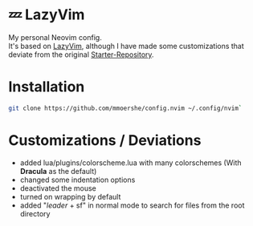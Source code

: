 # 💤 LazyVim

My personal Neovim config.  
It's based on [LazyVim](https://github.com/LazyVim/LazyVim), although I have made some customizations that deviate from the original [Starter-Repository](https://github.com/LazyVim/starter).

# Installation
```sh
git clone https://github.com/mmoershe/config.nvim ~/.config/nvim`
```

# Customizations / Deviations

- added lua/plugins/colorscheme.lua with many colorschemes (With **Dracula** as the default)  
- changed some indentation options  
- deactivated the mouse 
- turned on wrapping by default 
- added "*leader* + sf" in normal mode to search for files from the root directory 
